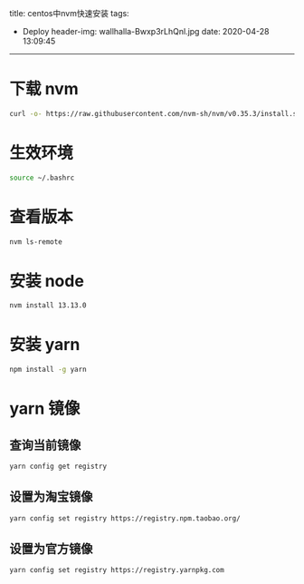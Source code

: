 title: centos中nvm快速安装
tags:
  - Deploy
header-img: wallhalla-Bwxp3rLhQnl.jpg
date: 2020-04-28 13:09:45
---

# 下载 nvm

```sh
curl -o- https://raw.githubusercontent.com/nvm-sh/nvm/v0.35.3/install.sh | bash
```

# 生效环境

```sh
source ~/.bashrc
```

# 查看版本

```sh
nvm ls-remote
```

# 安装 node

```sh
nvm install 13.13.0
```

# 安装 yarn

```sh
npm install -g yarn
```

# yarn 镜像

## 查询当前镜像

```sh
yarn config get registry
```

## 设置为淘宝镜像

```sh
yarn config set registry https://registry.npm.taobao.org/
```

## 设置为官方镜像

```sh
yarn config set registry https://registry.yarnpkg.com
```
